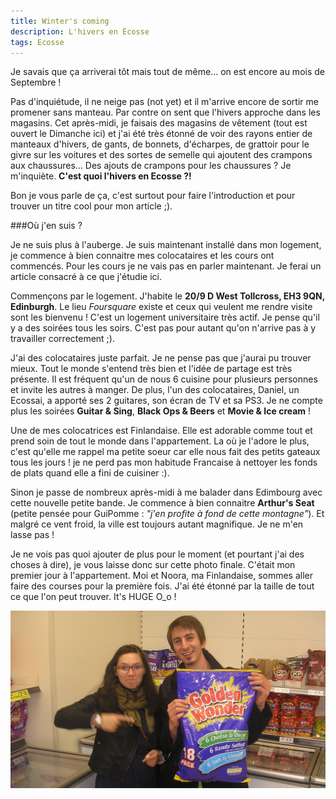 ```yaml
---
title: Winter's coming
description: L'hivers en Écosse 
tags: Ecosse
---
```

Je savais que ça arriverai tôt mais tout de même... on est encore au mois de Septembre ! 

Pas d'inquiétude, il ne neige pas (not yet) et il m'arrive encore de sortir me promener sans manteau. Par contre on sent que l'hivers approche dans les magasins. Cet après-midi, je faisais des magasins de vêtement (tout est ouvert le Dimanche ici) et j'ai été très étonné de voir des rayons entier de manteaux d'hivers, de gants, de bonnets, d'écharpes, de grattoir pour le givre sur les voitures et des sortes de semelle qui ajoutent des crampons aux chaussures... Des ajouts de crampons pour les chaussures ? Je m'inquiète. **C'est quoi l'hivers en Ecosse ?!** 

Bon je vous parle de ça, c'est surtout pour faire l'introduction et pour trouver un titre cool pour mon article ;). 

###Où j'en suis ? 

Je ne suis plus à l'auberge. Je suis maintenant installé dans mon logement, je commence à bien connaitre mes colocataires et les cours ont commencés. 
Pour les cours je ne vais pas en parler maintenant. Je ferai un article consacré à ce que j'étudie ici. 

Commençons par le logement. J'habite le **20/9 D West Tollcross, EH3 9QN, Edinburgh**. Le lieu *Foursquare* existe et ceux qui veulent me rendre visite sont les bienvenu ! C'est un logement universitaire très actif. Je pense qu'il y a des soirées tous les soirs. C'est pas pour autant qu'on n'arrive pas à y travailler correctement ;). 

J'ai des colocataires juste parfait. Je ne pense pas que j'aurai pu trouver mieux. Tout le monde s'entend très bien et l'idée de partage est très présente. Il est fréquent qu'un de nous 6 cuisine pour plusieurs personnes et invite les autres à manger. De plus, l'un des colocataires, Daniel, un Ecossai, a apporté ses 2 guitares, son écran de TV et sa PS3. Je ne compte plus les soirées **Guitar & Sing**, **Black Ops & Beers** et **Movie & Ice cream** ! 

Une de mes colocatrices est Finlandaise. Elle est adorable comme tout et prend soin de tout le monde dans l'appartement. La où je l'adore le plus, c'est qu'elle me rappel ma petite soeur car elle nous fait des petits gateaux tous les jours ! je ne perd pas mon habitude Francaise à nettoyer les fonds de plats quand elle a fini de cuisiner :). 

Sinon je passe de nombreux après-midi à me balader dans Edimbourg avec cette nouvelle petite bande. Je commence à bien connaitre **Arthur's Seat** (petite pensée pour GuiPomme : *"j'en profite à fond de cette montagne"*). Et malgré ce vent froid, la ville est toujours autant magnifique. Je ne m'en lasse pas ! 

Je ne vois pas quoi ajouter de plus pour le moment (et pourtant j'ai des choses à dire), je vous laisse donc sur cette photo finale. C'était mon premier jour à l'appartement. Moi et Noora, ma Finlandaise, sommes aller faire des courses pour la première fois. J'ai été étonné par la taille de tout ce que l'on peut trouver. It's HUGE O_o ! 

<img src="/files/grosPaquetChips.jpg" title="Un immense paquet de chips" style="display: block; margin-right: auto; margin-left: auto;" />

